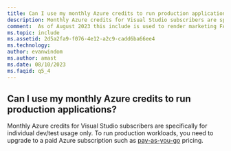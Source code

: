 ```yaml
---
title: Can I use my monthly Azure credits to run production applications?
description: Monthly Azure credits for Visual Studio subscribers are specifically for individual dev/test usage only. 
comment:  As of August 2023 this include is used to render marketing FAQ content for VS Subscriptions in the following portals - VSCom, Manage, and My portals. It was not used for learn.microsoft.com content at that time.  SMEs are Evan Windom and Larissa Crawford of Red Door Collaborative and Sharvari Dighe.
ms.topic: include
ms.assetid: 2d5a2fa9-f076-4e12-a2c9-cadd6ba66ee4
ms.technology: 
author: evanwindom
ms.author: amast
ms.date: 08/10/2023
ms.faqid: q5_4
---
```


## Can I use my monthly Azure credits to run production applications?

Monthly Azure credits for Visual Studio subscribers are specifically for individual dev/test usage only. To run production workloads, you need to upgrade to a paid Azure subscription such as [pay-as-you-go](https://azure.microsoft.com/offers/ms-azr-0003p/) pricing.
